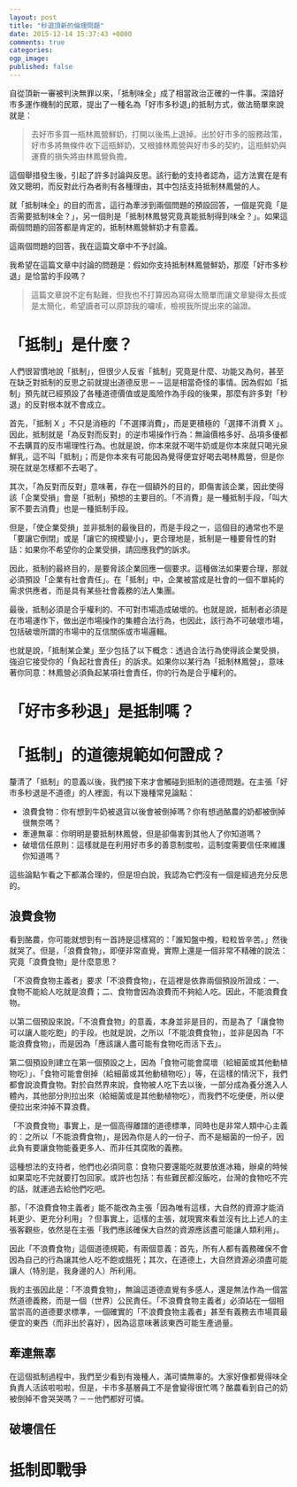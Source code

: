 ```yaml
---
layout: post
title: "秒退頂新的倫理問題"
date: 2015-12-14 15:37:43 +0800
comments: true
categories: 
ogp_image: 
published: false
---
```


自從頂新一審被判決無罪以來，「抵制味全」成了相當政治正確的一件事。深諳好市多運作機制的民眾，提出了一種名為「好市多秒退｣的抵制方式，做法簡單來說就是：

> 去好市多買一瓶林鳳營鮮奶，打開以後馬上退掉。出於好市多的服務政策，好市多將無條件收下這瓶鮮奶，又根據林鳳營與好市多的契約，這瓶鮮奶與運費的損失將由林鳳營負擔。

這個舉措發生後，引起了許多討論與反思。該行動的支持者認為，這方法實在是有效又聰明，而反對此行為者則有各種理由，其中包括支持抵制林鳳營的人。

就「抵制味全」的目的而言，這行為牽涉到兩個問題的預設回答，一個是究竟「是否需要抵制味全？」，另一個則是「抵制林鳳營究竟真能抵制得到味全？」。如果這兩個問題的回答都是肯定的，抵制林鳳營鮮奶才有意義。

這兩個問題的回答，我在這篇文章中不予討論。

我希望在這篇文章中討論的問題是：假如你支持抵制林鳳營鮮奶，那麼「好市多秒退」是恰當的手段嗎？

> 這篇文章說不定有點難，但我也不打算因為寫得太簡單而讓文章變得太長或是太簡化，希望讀者可以原諒我的囉嗦，檢視我所提出來的論證。

<!--more-->

# 「抵制」是什麼？

人們很習慣地說「抵制」，但很少人反省「抵制」究竟是什麼、功能又為何，甚至在缺乏對抵制的反思之前就提出道德反思－－這是相當奇怪的事情。因為假如「抵制」預先就已經預設了各種道德價值或是風險作為手段的後果，那麼有許多對「秒退」的反對根本就不會成立。

首先，「抵制 X 」不只是消極的「不選擇消費」，而是更積極的「選擇不消費 X 」。因此，抵制就是「為反對而反對」的逆市場操作行為：無論價格多好、品項多優都不去購買的反市場理性行為。也就是說，你本來就不喝牛奶或是你本來就只喝光泉鮮乳，這不叫「抵制」；而是你本來有可能因為覺得便宜好喝去喝林鳳營，但是你現在就是怎樣都不去喝了。

其次，「為反對而反對」意味著，存在一個額外的目的，即傷害該企業，因此使得該「企業受損」會是「抵制」預想的主要目的。「不消費」是一種抵制手段，「叫大家不要去消費」也是一種抵制手段。

但是，「使企業受損」並非抵制的最後目的，而是手段之一，這個目的通常也不是「要讓它倒閉」或是「讓它的規模變小」，更合理地是，抵制是一種要脅性的對話：如果你不希望你的企業受損，請回應我們的訴求。

因此，抵制的最終目的，是要脅該企業回應一個要求。這種做法如果要合理，那就必須預設「企業有社會責任」。在「抵制」中，企業被當成是社會的一個不單純的需求供應者，而是具有某些社會義務的法人集團。

最後，抵制必須是合乎權利的、不可對市場造成破壞的。也就是說，抵制者必須是在市場運作下，做出逆市場操作的集體合法行為，也因此，該行為不可破壞市場，包括破壞所謂的市場中的互信關係或市場邏輯。

也就是說，「抵制某企業」至少包括了以下概念：透過合法行為使得該企業受損，強迫它接受你的「負起社會責任」的訴求。如果你以某行為「抵制林鳳營」，意味著你同意：林鳳營必須負起某項社會責任，你的行為是合乎權利的。

# 「好市多秒退」是抵制嗎？

# 「抵制」的道德規範如何證成？

釐清了「抵制」的意義以後，我們接下來才會觸碰到抵制的道德問題。在主張「好市多秒退是不道德」的人裡面，有以下幾種常見論點：

* 浪費食物：你有想到牛奶被退貨以後會被倒掉嗎？你有想過酪農的奶都被倒掉很無奈嗎？
* 牽連無辜：你明明是要抵制林鳳營，但是卻傷害到其他人了你知道嗎？
* 破壞信任原則：這樣就是在利用好市多的善意制度啦，這制度需要信任來維護你知道嗎？

這些論點乍看之下都滿合理的，但是坦白說，我認為它們沒有一個是經過充分反思的。

## 浪費食物

看到酪農，你可能就想到有一首詩是這樣寫的：「誰知盤中飧，粒粒皆辛苦。」然後就哭了。但是，「浪費食物」，即便非常直覺，實際上還是一個非常不精確的說法：究竟「浪費食物」是什麼意思？

「不浪費食物主義者」要求「不浪費食物」，在這裡是依靠兩個預設所證成：一、食物不能給人吃就是浪費；二、食物會因為浪費而不夠給人吃。因此，不能浪費食物。

以第二個預設來說，「不浪費食物」的意義，本身並非是目的，而是為了「讓食物可以讓人能吃飽」的手段。也就是說，之所以「不能浪費食物」，並非是因為「不能浪費食物」，而是因為「應該讓人盡可能有食物吃而活下去」。

第二個預設則建立在第一個預設之上，因為「食物可能會腐壞（給細菌或其他動植物吃）」、「食物可能會倒掉（給細菌或其他動植物吃）」等，在這樣的情況下，我們都會說浪費食物。對於自然界來說，食物被人吃下去以後，一部分成為養分進入人體內，其他部分則拉出來（給細菌或是其他動植物吃），而我們不吃便便，所以便便拉出來沖掉不算浪費。

「不浪費食物」事實上，是一個高得離譜的道德標準，同時也是非常人類中心主義的：之所以「不能浪費食物」，是因為你是人的一份子、而不是細菌的一份子，因此負有要讓食物能養更多人、而非任其腐敗的義務。

這種想法的支持者，他們也必須同意：食物只要還能吃就要放進冰箱，辦桌的時候如果菜吃不完就要打包回家。或許也包括：有些難民都沒飯吃，台灣的食物吃不完的話，就運過去給他們吃吧。

那，「不浪費食物主義者」能不能改為主張「因為唯有這樣，大自然的資源才能消耗更少、更充分利用」？但事實上，這樣的主張，就現實來看並沒有比上述人的主張客觀些，依然是在主張「我們應該確保大自然的資源應該盡可能讓人類利用」。

因此「不浪費食物」這個道德規範，有兩個意義：首先，所有人都有義務確保不會因為自己的行為讓其他人吃不飽或餓死；其次，在道德上，大自然資源必須盡可能讓人（特別是，我身邊的人）所利用。

我的主張因此是：「不浪費食物」，無論這道德直覺有多感人，還是無法作為一個當然道德義務，而是一個（世界）公民責任。「不浪費食物主義者」必須站在一個相當崇高的道德要求標準，一個確實的「不浪費食物主義者」甚至有義務去市場買最便宜的東西（而非出於喜好），因為這意味著該東西可能生產過量。

## 牽連無辜

在這個抵制過程中，我們至少看到有幾種人，滿可憐無辜的。大家好像都覺得味全負責人活該啦啦啦，但是，卡市多基層員工不是會變得很忙嗎？酪農看到自己的奶被倒掉不會哭哭嗎？－－他們都好可憐。



## 破壞信任

# 抵制即戰爭

